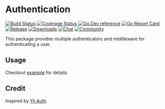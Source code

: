 # Authentication
[![Build Status](https://img.shields.io/travis/clevergo/auth?style=flat)](https://travis-ci.org/clevergo/auth)
[![Coverage Status](https://img.shields.io/coveralls/github/clevergo/auth?style=flat)](https://coveralls.io/github/clevergo/auth?branch=master)
[![Go.Dev reference](https://img.shields.io/badge/go.dev-reference-blue?logo=go&logoColor=white&style=flat)](https://pkg.go.dev/clevergo.tech/auth?tab=doc)
[![Go Report Card](https://goreportcard.com/badge/clevergo.tech/auth?style=flat)](https://goreportcard.com/report/clevergo.tech/auth)
[![Release](https://img.shields.io/github/release/clevergo/auth.svg?style=flat)](https://github.com/clevergo/auth/releases)
[![Downloads](https://img.shields.io/endpoint?url=https://pkg.clevergo.tech/api/badges/downloads/total/clevergo.tech/auth&style=flat)](https://pkg.clevergo.tech/)
[![Chat](https://img.shields.io/badge/chat-telegram-blue?style=flat)](https://t.me/clevergotech)
[![Community](https://img.shields.io/badge/community-forum-blue?style=flat)](https://forum.clevergo.tech)

This package provides multiple authenticators and middleware for authenticating a user.

## Usage

Checkout [example](https://github.com/clevergo/examples/tree/master/auth) for details.

## Credit

Inspired by [Yii Auth](https://github.com/yiisoft/auth).

